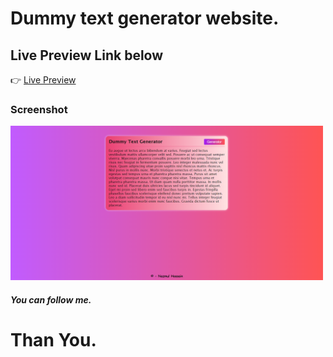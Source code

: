 # Dummy text generator website.

## Live Preview Link below
👉 <a href="https://nazmulhossain2905.github.io/dummy-text-generator/">Live Preview</a>

### Screenshot
<a href="https://nazmulhossain2905.github.io/dummy-text-generator/">
  <img src='./demo_screenshot.png' alt='Website Image' width='500'>
</a>

##### You can follow me.
# Than You.
